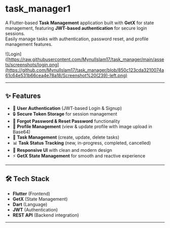 # task_manager1

A Flutter-based **Task Management** application built with **GetX** for state management, featuring **JWT-based authentication** for secure login sessions.  
Easily manage tasks with authentication, password reset, and profile management features.


![Login]([https://raw.githubusercontent.com/MynulIslam17/task_manager/main/assets/screenshots/login.png](https://github.com/MynulIslam17/task_manager/blob/850c123cda3210074a61c64e531b66cea4e78a18/Screenshot%20(239)-left.png)


---

## ✨ Features

- 🔑 **User Authentication** (JWT-based Login & Signup)
- 🔒 **Secure Token Storage** for session management
- 📧 **Forgot Password & Reset Password** functionality
- 👤 **Profile Management** (view & update profile with image upload in Base64)
- 📝 **Task Management** (create, update, delete tasks)
- 📊 **Task Status Tracking** (new, in-progress, completed, cancelled)
- 📱 **Responsive UI** with clean and modern design
- ⚡ **GetX State Management** for smooth and reactive experience

---

## 🛠️ Tech Stack

- **Flutter** (Frontend)
- **GetX** (State Management)
- **Dart** (Language)
- **JWT** (Authentication)
- **REST API** (Backend integration)

---


